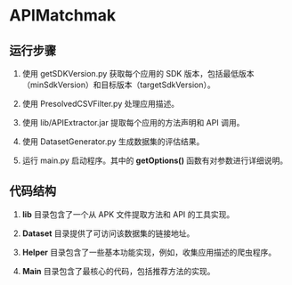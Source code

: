 # APIMatchmak

## 运行步骤

1. 使用 getSDKVersion.py 获取每个应用的 SDK 版本，包括最低版本（minSdkVersion）和目标版本（targetSdkVersion）。

2. 使用 PresolvedCSVFilter.py 处理应用描述。

3. 使用 lib/APIExtractor.jar 提取每个应用的方法声明和 API 调用。

4. 使用 DatasetGenerator.py 生成数据集的评估结果。

5. 运行 main.py 启动程序。其中的 **getOptions()** 函数有对参数进行详细说明。
    

## 代码结构

1. **lib** 目录包含了一个从 APK 文件提取方法和 API 的工具实现。

2. **Dataset** 目录提供了可访问该数据集的链接地址。

3. **Helper** 目录包含了一些基本功能实现，例如，收集应用描述的爬虫程序。

4. **Main** 目录包含了最核心的代码，包括推荐方法的实现。